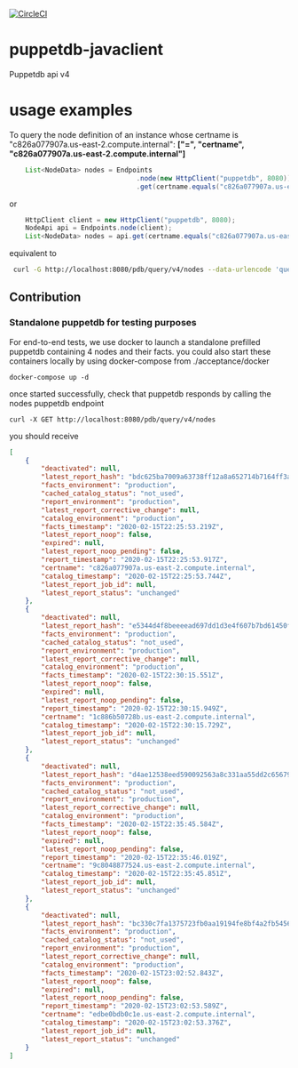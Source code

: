 [![CircleCI](https://circleci.com/gh/isqo/puppetdb-javaclient.svg?style=svg)](https://circleci.com/gh/isqo/puppetdb-javaclient)

# puppetdb-javaclient
Puppetdb api v4

# usage examples

To query the node definition of an instance whose certname is "c826a077907a.us-east-2.compute.internal": **["=", "certname", "c826a077907a.us-east-2.compute.internal"]**


```java
    List<NodeData> nodes = Endpoints
                                .node(new HttpClient("puppetdb", 8080)) //.node("puppetdb", 8080) as well works.
                                .get(certname.equals("c826a077907a.us-east-2.compute.internal"));
```

or

```java
    HttpClient client = new HttpClient("puppetdb", 8080);
    NodeApi api = Endpoints.node(client);
    List<NodeData> nodes = api.get(certname.equals("c826a077907a.us-east-2.compute.internal"));
```

equivalent to

```bash
 curl -G http://localhost:8080/pdb/query/v4/nodes --data-urlencode 'query=["=", "certname", "c826a077907a.us-east-2.compute.internal"]'
```

## Contribution
### Standalone puppetdb for testing purposes
For end-to-end tests, we use docker to launch a standalone prefilled puppetdb containing 4 nodes and their facts.
you could also start these containers locally by using docker-compose from ./acceptance/docker

`
 docker-compose up -d
`

once started successfully, check that puppetdb responds by calling the nodes puppetdb endpoint

`
curl -X GET http://localhost:8080/pdb/query/v4/nodes
`

you should receive

```json
[
    {
        "deactivated": null,
        "latest_report_hash": "bdc625ba7009a63738ff12a8a652714b7164ff3a",
        "facts_environment": "production",
        "cached_catalog_status": "not_used",
        "report_environment": "production",
        "latest_report_corrective_change": null,
        "catalog_environment": "production",
        "facts_timestamp": "2020-02-15T22:25:53.219Z",
        "latest_report_noop": false,
        "expired": null,
        "latest_report_noop_pending": false,
        "report_timestamp": "2020-02-15T22:25:53.917Z",
        "certname": "c826a077907a.us-east-2.compute.internal",
        "catalog_timestamp": "2020-02-15T22:25:53.744Z",
        "latest_report_job_id": null,
        "latest_report_status": "unchanged"
    },
    {
        "deactivated": null,
        "latest_report_hash": "e5344d4f8beeeead697dd1d3e4f607b7bd61450f",
        "facts_environment": "production",
        "cached_catalog_status": "not_used",
        "report_environment": "production",
        "latest_report_corrective_change": null,
        "catalog_environment": "production",
        "facts_timestamp": "2020-02-15T22:30:15.551Z",
        "latest_report_noop": false,
        "expired": null,
        "latest_report_noop_pending": false,
        "report_timestamp": "2020-02-15T22:30:15.949Z",
        "certname": "1c886b50728b.us-east-2.compute.internal",
        "catalog_timestamp": "2020-02-15T22:30:15.729Z",
        "latest_report_job_id": null,
        "latest_report_status": "unchanged"
    },
    {
        "deactivated": null,
        "latest_report_hash": "d4ae12538eed590092563a8c331aa55dd2c65679",
        "facts_environment": "production",
        "cached_catalog_status": "not_used",
        "report_environment": "production",
        "latest_report_corrective_change": null,
        "catalog_environment": "production",
        "facts_timestamp": "2020-02-15T22:35:45.584Z",
        "latest_report_noop": false,
        "expired": null,
        "latest_report_noop_pending": false,
        "report_timestamp": "2020-02-15T22:35:46.019Z",
        "certname": "9c8048877524.us-east-2.compute.internal",
        "catalog_timestamp": "2020-02-15T22:35:45.851Z",
        "latest_report_job_id": null,
        "latest_report_status": "unchanged"
    },
    {
        "deactivated": null,
        "latest_report_hash": "bc330c7fa1375723fb0aa19194fe8bf4a2fb5456",
        "facts_environment": "production",
        "cached_catalog_status": "not_used",
        "report_environment": "production",
        "latest_report_corrective_change": null,
        "catalog_environment": "production",
        "facts_timestamp": "2020-02-15T23:02:52.843Z",
        "latest_report_noop": false,
        "expired": null,
        "latest_report_noop_pending": false,
        "report_timestamp": "2020-02-15T23:02:53.589Z",
        "certname": "edbe0bdb0c1e.us-east-2.compute.internal",
        "catalog_timestamp": "2020-02-15T23:02:53.376Z",
        "latest_report_job_id": null,
        "latest_report_status": "unchanged"
    }
]
```
